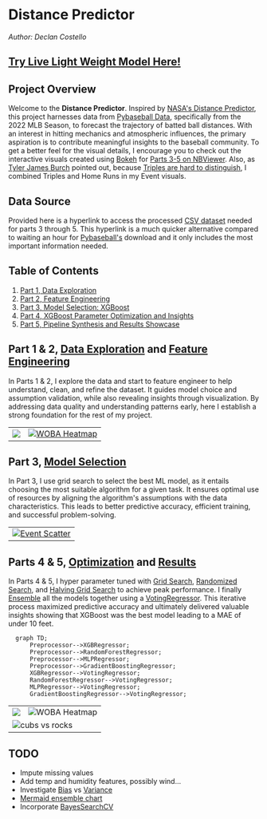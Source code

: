 # **Distance Predictor**
*Author: Declan Costello*

## **[Try Live Light Weight Model Here!](https://light-weight-distance-predictor.streamlit.app/)**

## **Project Overview**

Welcome to the **Distance Predictor**. Inspired by [NASA's Distance Predictor](https://www1.grc.nasa.gov/beginners-guide-to-aeronautics/whit/#play-ball), this project harnesses data from [Pybaseball Data](https://github.com/jldbc/pybaseball), specifically from the 2022 MLB Season, to forecast the trajectory of batted ball distances. With an interest in hitting mechanics and atmospheric influences, the primary aspiration is to contribute meaningful insights to the baseball community. To get a better feel for the visual details, I encourage you to check out the interactive visuals created using [Bokeh](http://bokeh.org/) for [Parts 3-5 on NBViewer](https://nbviewer.org/github/dec1costello/Baseball/blob/main/Distance-Predictor/). Also, as [Tyler James Burch](https://github.com/tjburch) pointed out, because [Triples are hard to distinguish](http://tylerjamesburch.com/blog/baseball/hit-classifier-1), I combined Triples and Home Runs in my Event visuals.

## **Data Source**

Provided here is a hyperlink to access the processed [CSV dataset](https://drive.google.com/file/d/1tnhLBWTBbbo917c8f9LYwdVHwd-gr5bU/view?usp=sharing) needed for parts 3 through 5. This hyperlink is a much quicker alternative compared to waiting an hour for [Pybaseball's](https://github.com/jldbc/pybaseball) download and it only includes the most important information needed.

## **Table of Contents**

1. [Part 1, Data Exploration](https://nbviewer.org/github/dec1costello/Baseball/blob/main/Distance-Predictor/Distance-Predictor-Part-1.ipynb)
2. [Part 2, Feature Engineering](https://nbviewer.org/github/dec1costello/Baseball/blob/main/Distance-Predictor/Distance-Predictor-Part-2.ipynb)
3. [Part 3, Model Selection: XGBoost](https://nbviewer.org/github/dec1costello/Baseball/blob/main/Distance-Predictor/Distance-Predictor-Part-3.ipynb)
4. [Part 4, XGBoost Parameter Optimization and Insights](https://nbviewer.org/github/dec1costello/Baseball/blob/main/Distance-Predictor/Distance-Predictor-Part-4.ipynb)
5. [Part 5, Pipeline Synthesis and Results Showcase](https://nbviewer.org/github/dec1costello/Baseball/blob/main/Distance-Predictor/Distance-Predictor-Part-5.ipynb)


## **Part 1 & 2, [Data Exploration](https://nbviewer.org/github/dec1costello/Baseball/blob/main/Distance-Predictor/Distance-Predictor-Part-1.ipynb) and [Feature Engineering](https://nbviewer.org/github/dec1costello/Baseball/blob/main/Distance-Predictor/Distance-Predictor-Part-2.ipynb)**

In Parts 1 & 2, I explore the data and start to feature engineer to help understand, clean, and refine the dataset. It guides model choice and assumption validation, while also revealing insights through visualization. By addressing data quality and understanding patterns early, here I establish a strong foundation for the rest of my project.

<table>

<tbody>
  <tr>
    <td>
      <a href="https://nbviewer.org/github/dec1costello/Baseball/blob/main/Distance-Predictor/Distance-Predictor-Part-1.ipynb">
        <img src="https://github.com/dec1costello/Baseball/assets/79241861/b7cee43a-5197-412e-abdb-2f5502605b96" />
      </a>
    </td>
    <td>
      <a href="https://nbviewer.org/github/dec1costello/Baseball/blob/main/Distance-Predictor/Distance-Predictor-Part-2.ipynb">
        <img src="https://github.com/dec1costello/Baseball/assets/79241861/4c2d7703-ec7d-4ec4-8e3c-54b8c5ac9941" alt="WOBA Heatmap" />
      </a>
    </td>
</tr>
</tbody>
</table>

## **Part 3, [Model Selection](https://nbviewer.org/github/dec1costello/Baseball/blob/main/Distance-Predictor/Distance-Predictor-Part-3.ipynb)**

In Part 3, I use grid search to select the best ML model, as it entails choosing the most suitable algorithm for a given task. It ensures optimal use of resources by aligning the algorithm's assumptions with the data characteristics. This leads to better predictive accuracy, efficient training, and successful problem-solving.



<table>

<tbody>
  <tr>
    <td>
      <a href="https://nbviewer.org/github/dec1costello/Baseball/blob/main/Distance-Predictor/Distance-Predictor-Part-3.ipynb">
        <img src="https://github.com/dec1costello/Baseball/assets/79241861/11a4414a-7b01-4f05-9625-90a3de21c752" alt="Event Scatter" />
      </a>
    </td>
</tr>
</tbody>
</table>



## **Parts 4 & 5, [Optimization](https://nbviewer.org/github/dec1costello/Baseball/blob/main/Distance-Predictor/Distance-Predictor-Part-4.ipynb) and [Results](https://nbviewer.org/github/dec1costello/Baseball/blob/main/Distance-Predictor/Distance-Predictor-Part-5.ipynb)**

In Parts 4 & 5, I hyper parameter tuned with [Grid Search](https://scikit-learn.org/stable/modules/generated/sklearn.model_selection.GridSearchCV.html#sklearn.model_selection.GridSearchCV), [Randomized Search](https://scikit-learn.org/stable/modules/generated/sklearn.model_selection.RandomizedSearchCV.html), and [Halving Grid Search](https://scikit-learn.org/stable/modules/generated/sklearn.model_selection.HalvingGridSearchCV.html) to achieve peak performance. I finally [Ensemble](https://scikit-learn.org/stable/modules/ensemble.html) all the models together using a [VotingRegressor](https://scikit-learn.org/stable/modules/generated/sklearn.ensemble.VotingRegressor.html#sklearn.ensemble.VotingRegressor). This iterative process maximized predictive accuracy and ultimately delivered valuable insights showing that XGBoost was the best model leading to a MAE of under 10 feet.





```mermaid
  graph TD;
      Preprocessor-->XGBRegressor;
      Preprocessor-->RandomForestRegressor;
      Preprocessor-->MLPRegressor;
      Preprocessor-->GradientBoostingRegressor;
      XGBRegressor-->VotingRegressor;
      RandomForestRegressor-->VotingRegressor;
      MLPRegressor-->VotingRegressor;
      GradientBoostingRegressor-->VotingRegressor;
```

<table>
  <tr>
    <td> <img src="https://github.com/dec1costello/Baseball/assets/79241861/33f5e1dc-96ed-4a2c-b8ae-fda7290b9b3f" /></td>
    <td> <img src="https://github.com/dec1costello/Baseball/assets/79241861/c9379e93-8a35-4644-a747-818d7fb07f1d" alt="WOBA Heatmap" /></td>
  </tr>
  <tr> <a>
    <td colspan="2"><img src="https://github.com/dec1costello/Baseball/assets/79241861/51d2e968-f7c0-4b69-bc30-7b45dc2ecb43" alt="cubs vs rocks" /> </td>
  </a>
  </tr>
</table>


## **TODO**

- Impute missing values
- Add temp and humidity features, possibly wind...
- Investigate [Bias](https://towardsdatascience.com/a-quickstart-guide-to-uprooting-model-bias-f4465c8e84bc) vs [ Variance](https://x.com/akshay_pachaar/status/1703757251474063861?s=20)
- [Mermaid ensemble chart](https://towardsdatascience.com/ensemble-learning-using-scikit-learn-85c4531ff86a) 
- Incorporate [BayesSearchCV](https://scikit-optimize.github.io/stable/modules/generated/skopt.BayesSearchCV.html)
